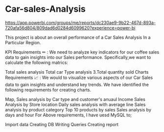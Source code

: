 # Car-sales-Analysis

https://app.powerbi.com/groups/me/reports/dc230ae9-9b22-467d-893a-720afa56d804/809dad6d0284d6099620?experience=power-bi

This project is about an overall performance of a Car Sales Analysis In a Particular Region.

KPI Requirements ✏ : We need to analyze key indicators for our coffee sales data to gain insights into our Sales performance. Specifically,we want to calculate the following matrics:

Total sales analysis Total car Type analysis 3.Total quantity sold Charts Requirements 📈 : We would to visualize various aspects of our Car Sales data to gain insights and understand key trends. We have identified the following requirements for creating charts.

 Map, Sales analysis by Car type and customer's anuaul Income Sales Analysis by Store location Daily sales analysis with average line Sales analysis by product category Top 10 products by sales Sales analysis by days and hour For Above requirements, I have uesd MySQL to;

Import data Creating DB Writing Queries Creating report
